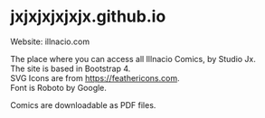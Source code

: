 # jxjxjxjxjxjx.github.io

Website: illnacio.com  

The place where you can access all Illnacio Comics, by Studio Jx.  
The site is based in Bootstrap 4.  
SVG Icons are from https://feathericons.com.  
Font is Roboto by Google.  
  
Comics are downloadable as PDF files.  
  
